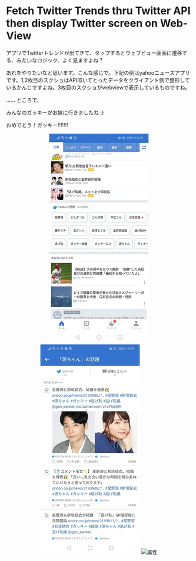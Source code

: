 # Fetch Twitter Trends thru Twitter API then display Twitter screen on Web-View

アプリでTwitterトレンドが出てきて、タップするとウェブビュー画面に遷移する、みたいなロジック、よく見ますよね？

あれをやりたいなと思います。こんな感じで。下記の例はyahooニュースアプリです。1,2枚目のスクショはAPI叩いてとったデータをクライアント側で整形しているかんじですよね。3枚目のスクショがwebviewで表示しているものですね。

...... ところで、

みんなのガッキーがお嫁に行きましたね ;)

おめでとう！ガッキー!!!!!!!
<div align="center">
<img src="../../assets/images/twitter_api_webview/twitter_trends_view_in_app.jpg" alt="属性" title="twitter trends in app">
<img src="../../assets/images/twitter_api_webview/twitter_trends_view_in_app3.jpg" alt="属性" title="twitter trends in app">
<img src="../../assets/images/twitter_api_webview/**twitter_trends_view_in_app2.jpg" alt="属性" title="twitter trends in app">
</div>

